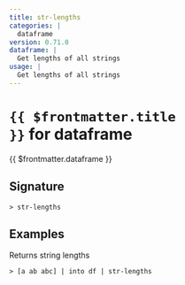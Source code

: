 ```yaml
---
title: str-lengths
categories: |
  dataframe
version: 0.71.0
dataframe: |
  Get lengths of all strings
usage: |
  Get lengths of all strings
---
```


# <code>{{ $frontmatter.title }}</code> for dataframe

<div class='command-title'>{{ $frontmatter.dataframe }}</div>

## Signature

```> str-lengths ```

## Examples

Returns string lengths
```shell
> [a ab abc] | into df | str-lengths
```
